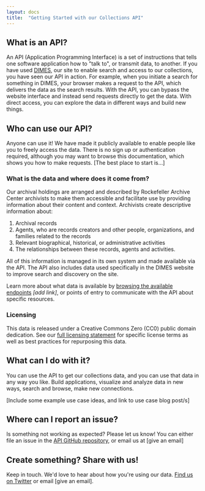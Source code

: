 ```yaml
---
layout: docs
title:  "Getting Started with our Collections API"
---
```


## What is an API? 

An API (Application Programming Interface) is a set of instructions that tells one software application how to "talk to", or transmit data, to another. If you have used [DIMES](https://dimes.rockarch.org/), our site to enable search and access to our collections, you have seen our API in action. For example, when you initiate a search for something in DIMES, your browser makes a request to the API, which delivers the data as the search results. With the API, you can bypass the website interface and instead send requests directly to get the data. With direct access, you can explore the data in different ways and build new things.

## Who can use our API? 

Anyone can use it! We have made it publicly available to enable people like you to freely access the data. There is no sign up or authentication required, although you may want to browse this documentation, which shows you how to make requests. [The best place to start is...]

### What is the data and where does it come from? 

Our archival holdings are arranged and described by Rockefeller Archive Center archivists to make them accessible and facilitate use by providing information about their content and context. Archivists create descriptive information about: 

1. Archival records
2. Agents, who are records creators and other people, organizations, and families related to the records
3. Relevant biographical, historical, or administrative activities
4. The relationships between these records, agents and activities.

All of this information is managed in its own system and made available via the API. The API also includes data used specifically in the DIMES website to improve search and discovery on the site.

Learn more about what data is available by [browsing the available endpoints](#) *[add link]*, or points of entry to communicate with the API about specific resources.

### Licensing 

This data is released under a Creative Commons Zero (CC0) public domain dedication. See our [full licensing statement](https://docs.rockarch.org/archival-description-license/) for specific license terms as well as best practices for repurposing this data.

## What can I do with it? 

You can use the API to get our collections data, and you can use that data in any way you like. Build applications, visualize and analyze data in new ways, search and browse, make new connections. 

[Include some example use case ideas, and link to use case blog post/s]

## Where can I report an issue?

Is something not working as expected? Please let us know! You can either file an issue in the [API GitHub repository](https://github.com/RockefellerArchiveCenter/argo), or email us at [give an email]

## Create something? Share with us! 
Keep in touch. We'd love to hear about how you're using our data. [Find us on Twitter](https://twitter.com/rockarch_org) or email [give an email]. 